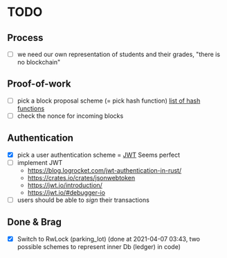 # TODO
## Process
- [ ] we need our own representation of students and their grades, "there is no blockchain"

## Proof-of-work
- [ ] pick a block proposal scheme (= pick hash function) [list of hash functions](https://en.bitcoinwiki.org/wiki/List_of_hash_functions)
- [ ] check the nonce for incoming blocks

## Authentication
- [X] pick a user authentication scheme = [JWT](https://tools.ietf.org/html/rfc7519) Seems perfect
- [ ] implement JWT
    - https://blog.logrocket.com/jwt-authentication-in-rust/
    - https://crates.io/crates/jsonwebtoken
    - https://jwt.io/introduction/
    - https://jwt.io/#debugger-io
- [ ] users should be able to _sign_ their transactions

## Done & Brag
- [x] Switch to RwLock (parking_lot) (done at 2021-04-07 03:43, two possible schemes to represent inner Db (ledger) in code)
